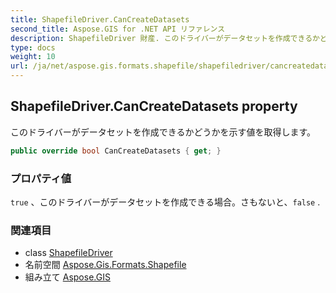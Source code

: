 ```yaml
---
title: ShapefileDriver.CanCreateDatasets
second_title: Aspose.GIS for .NET API リファレンス
description: ShapefileDriver 財産. このドライバーがデータセットを作成できるかどうかを示す値を取得します
type: docs
weight: 10
url: /ja/net/aspose.gis.formats.shapefile/shapefiledriver/cancreatedatasets/
---
```

## ShapefileDriver.CanCreateDatasets property

このドライバーがデータセットを作成できるかどうかを示す値を取得します。

```csharp
public override bool CanCreateDatasets { get; }
```

### プロパティ値

`true` 、このドライバーがデータセットを作成できる場合。さもないと、`false` .

### 関連項目

* class [ShapefileDriver](../)
* 名前空間 [Aspose.Gis.Formats.Shapefile](../../shapefiledriver/)
* 組み立て [Aspose.GIS](../../../)


